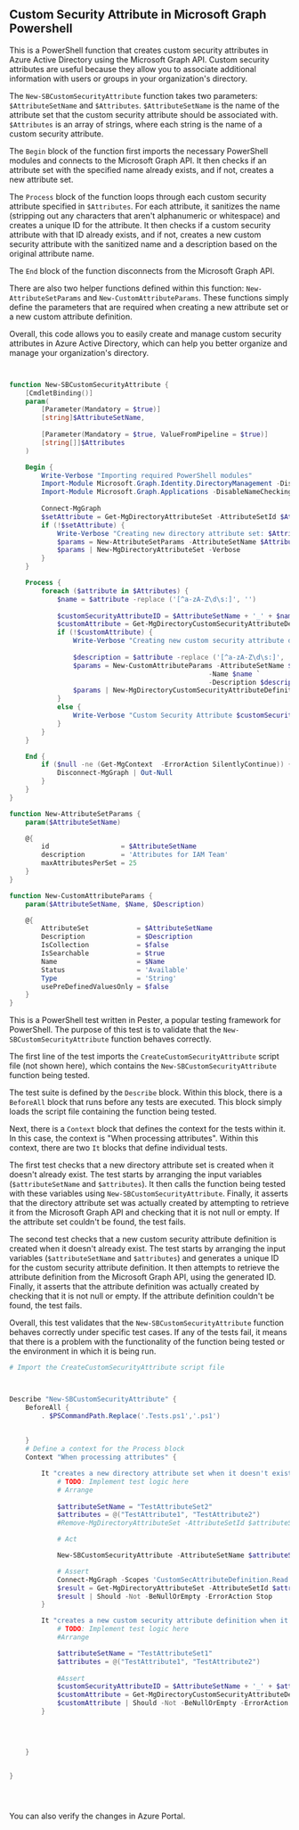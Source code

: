 
## Custom Security Attribute in Microsoft Graph Powershell

This is a PowerShell function that creates custom security attributes in Azure Active Directory using the Microsoft Graph API. Custom security attributes are useful because they allow you to associate additional information with users or groups in your organization's directory.

The `New-SBCustomSecurityAttribute` function takes two parameters: `$AttributeSetName` and `$Attributes`. `$AttributeSetName` is the name of the attribute set that the custom security attribute should be associated with. `$Attributes` is an array of strings, where each string is the name of a custom security attribute.

The `Begin` block of the function first imports the necessary PowerShell modules and connects to the Microsoft Graph API. It then checks if an attribute set with the specified name already exists, and if not, creates a new attribute set.

The `Process` block of the function loops through each custom security attribute specified in `$Attributes`. For each attribute, it sanitizes the name (stripping out any characters that aren't alphanumeric or whitespace) and creates a unique ID for the attribute. It then checks if a custom security attribute with that ID already exists, and if not, creates a new custom security attribute with the sanitized name and a description based on the original attribute name.

The `End` block of the function disconnects from the Microsoft Graph API.

There are also two helper functions defined within this function: `New-AttributeSetParams` and `New-CustomAttributeParams`. These functions simply define the parameters that are required when creating a new attribute set or a new custom attribute definition.

Overall, this code allows you to easily create and manage custom security attributes in Azure Active Directory, which can help you better organize and manage your organization's directory.

```powershell


function New-SBCustomSecurityAttribute {
	[CmdletBinding()]
	param(
		[Parameter(Mandatory = $true)]
		[string]$AttributeSetName,
		
		[Parameter(Mandatory = $true, ValueFromPipeline = $true)]
		[string[]]$Attributes
	)

	Begin {
		Write-Verbose "Importing required PowerShell modules"
		Import-Module Microsoft.Graph.Identity.DirectoryManagement -DisableNameChecking
		Import-Module Microsoft.Graph.Applications -DisableNameChecking
		
		Connect-MgGraph
		$setAttribute = Get-MgDirectoryAttributeSet -AttributeSetId $AttributeSetName -ErrorAction SilentlyContinue
		if (!$setAttribute) {
			Write-Verbose "Creating new directory attribute set: $AttributeSetName"
			$params = New-AttributeSetParams -AttributeSetName $AttributeSetName
			$params | New-MgDirectoryAttributeSet -Verbose
		}
	}

	Process {
		foreach ($attribute in $Attributes) {
			$name = $attribute -replace ('[^a-zA-Z\d\s:]', '')
			
			$customSecurityAttributeID = $AttributeSetName + '_' + $name
			$customAttribute = Get-MgDirectoryCustomSecurityAttributeDefinition -CustomSecurityAttributeDefinitionId "$customSecurityAttributeID" -ErrorAction SilentlyContinue
			if (!$customAttribute) {
				Write-Verbose "Creating new custom security attribute definition: $attribute"
				
				$description = $attribute -replace ('[^a-zA-Z\d\s:]', ' ')
				$params = New-CustomAttributeParams -AttributeSetName $AttributeSetName `
												  -Name $name `
												  -Description $description
				$params | New-MgDirectoryCustomSecurityAttributeDefinition -Verbose
			}
			else {
				Write-Verbose "Custom Security Attribute $customSecurityAttributeID already exists"
			}
		}
	}

	End {
		if ($null -ne (Get-MgContext  -ErrorAction SilentlyContinue)) {
			Disconnect-MgGraph | Out-Null
		}
	}
}

function New-AttributeSetParams {
	param($AttributeSetName)

	@{
		id                  = $AttributeSetName
		description         = 'Attributes for IAM Team'
		maxAttributesPerSet = 25
	}
}

function New-CustomAttributeParams {
	param($AttributeSetName, $Name, $Description)

	@{
		AttributeSet            = $AttributeSetName
		Description             = $Description
		IsCollection            = $false
		IsSearchable            = $true
		Name                    = $Name
		Status                  = 'Available'
		Type                    = 'String'
		usePreDefinedValuesOnly = $false
	}
}

```


This is a PowerShell test written in Pester, a popular testing framework for PowerShell. The purpose of this test is to validate that the `New-SBCustomSecurityAttribute` function behaves correctly.

The first line of the test imports the `CreateCustomSecurityAttribute` script file (not shown here), which contains the `New-SBCustomSecurityAttribute` function being tested.

The test suite is defined by the `Describe` block. Within this block, there is a `BeforeAll` block that runs before any tests are executed. This block simply loads the script file containing the function being tested.

Next, there is a `Context` block that defines the context for the tests within it. In this case, the context is "When processing attributes". Within this context, there are two `It` blocks that define individual tests.

The first test checks that a new directory attribute set is created when it doesn't already exist. The test starts by arranging the input variables (`$attributeSetName` and `$attributes`). It then calls the function being tested with these variables using `New-SBCustomSecurityAttribute`. Finally, it asserts that the directory attribute set was actually created by attempting to retrieve it from the Microsoft Graph API and checking that it is not null or empty. If the attribute set couldn't be found, the test fails.

The second test checks that a new custom security attribute definition is created when it doesn't already exist. The test starts by arranging the input variables (`$attributeSetName` and `$attributes`) and generates a unique ID for the custom security attribute definition. It then attempts to retrieve the attribute definition from the Microsoft Graph API, using the generated ID. Finally, it asserts that the attribute definition was actually created by checking that it is not null or empty. If the attribute definition couldn't be found, the test fails.

Overall, this test validates that the `New-SBCustomSecurityAttribute` function behaves correctly under specific test cases. If any of the tests fail, it means that there is a problem with the functionality of the function being tested or the environment in which it is being run.

```powershell
# Import the CreateCustomSecurityAttribute script file



Describe "New-SBCustomSecurityAttribute" {
    BeforeAll {
        . $PSCommandPath.Replace('.Tests.ps1','.ps1')
        
    
    }
    # Define a context for the Process block
    Context "When processing attributes" {

        It "creates a new directory attribute set when it doesn't exist" {
            # TODO: Implement test logic here
            # Arrange
        
            $attributeSetName = "TestAttributeSet2"
            $attributes = @("TestAttribute1", "TestAttribute2")
            #Remove-MgDirectoryAttributeSet -AttributeSetId $attributeSetName -ErrorAction SilentlyContinue

            # Act

            New-SBCustomSecurityAttribute -AttributeSetName $attributeSetName -Attributes $attributes

            # Assert
            Connect-MgGraph -Scopes 'CustomSecAttributeDefinition.Read.All', 'CustomSecAttributeDefinition.ReadWrite.All'
            $result = Get-MgDirectoryAttributeSet -AttributeSetId $attributeSetName
            $result | Should -Not -BeNullOrEmpty -ErrorAction Stop
        }

        It "creates a new custom security attribute definition when it doesn't exist" {
            # TODO: Implement test logic here
            #Arrange

            $attributeSetName = "TestAttributeSet1"
            $attributes = @("TestAttribute1", "TestAttribute2")
        
            #Assert
            $customSecurityAttributeID = $AttributeSetName + '_' + $attributes[0]
            $customAttribute = Get-MgDirectoryCustomSecurityAttributeDefinition -CustomSecurityAttributeDefinitionId "$customSecurityAttributeID" -ErrorAction SilentlyContinue
            $customAttribute | Should -Not -BeNullOrEmpty -ErrorAction Stop	
        }

    

        
    }


}





```
You can also verify the changes in Azure Portal.



